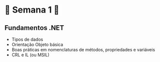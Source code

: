 # :book: Semana 1 :book:
## Fundamentos .NET
* Tipos de dados
* Orientação Objeto básica
* Boas práticas em nomenclaturas de métodos, propriedades e variáveis
* CRL e IL (ou MSIL)